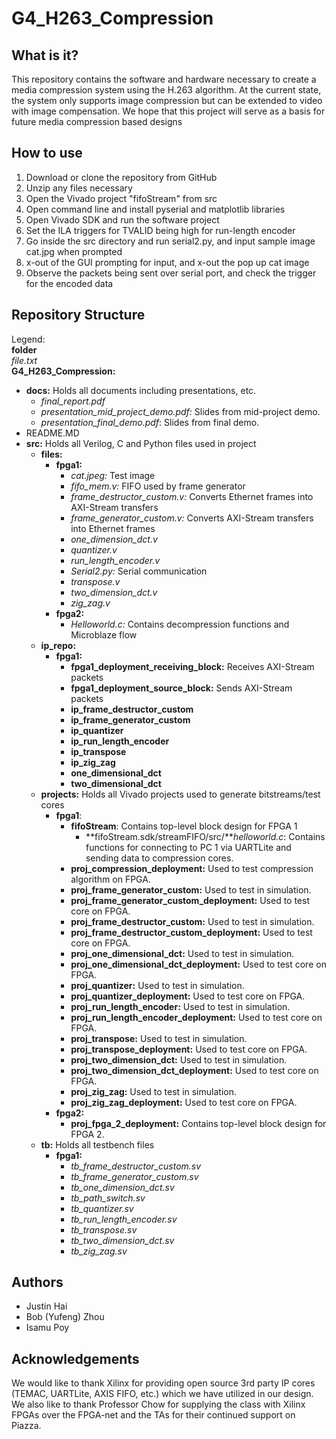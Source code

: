# G4_H263_Compression
## What is it?
This repository contains the software and hardware necessary to create a media compression system using the H.263 algorithm. At the current state, the system only supports image compression but can be extended to video with image compensation. We hope that this project will serve as a basis for future media compression based designs
## How to use
1. Download or clone the repository from GitHub
2. Unzip any files necessary
3. Open the Vivado project "fifoStream" from src
4. Open command line and install pyserial and matplotlib libraries
5. Open Vivado SDK and run the software project
6. Set the ILA triggers for TVALID being high for run-length encoder
7. Go inside the src directory and run serial2.py, and input sample image cat.jpg when prompted
8. x-out of the GUI prompting for input, and x-out the pop up cat image
9. Observe the packets being sent over serial port, and check the trigger for the encoded data

## Repository Structure
Legend:  
**folder**  
*file.txt*  
**G4_H263_Compression:**  
* **docs:** Holds all documents including presentations, etc.  
  * *final_report.pdf*
  * *presentation_mid_project_demo.pdf:* Slides from mid-project demo.
  * *presentation_final_demo.pdf*: Slides from final demo. 
* README.MD
* **src:** Holds all Verilog, C and Python files used in project
  * **files:**
    * **fpga1:**
      * *cat.jpeg:* Test image
      * *fifo_mem.v:* FIFO used by frame generator
      * *frame_destructor_custom.v:* Converts Ethernet frames into AXI-Stream transfers
      * *frame_generator_custom.v:* Converts AXI-Stream transfers into Ethernet frames
      * *one_dimension_dct.v*
      * *quantizer.v*
      * *run_length_encoder.v*
      * *Serial2.py:* Serial communication
      * *transpose.v*
      * *two_dimension_dct.v*
      * *zig_zag.v*
    * **fpga2:**
      * *Helloworld.c:* Contains decompression functions and Microblaze flow
  * **ip_repo:**
    * **fpga1:**
      * **fpga1_deployment_receiving_block:** Receives AXI-Stream packets
      * **fpga1_deployment_source_block:** Sends AXI-Stream packets
      * **ip_frame_destructor_custom**
      * **ip_frame_generator_custom**
      * **ip_quantizer**
      * **ip_run_length_encoder**
      * **ip_transpose**
      * **ip_zig_zag**
      * **one_dimensional_dct**
      * **two_dimensional_dct**
  * **projects:** Holds all Vivado projects used to generate bitstreams/test cores
    * **fpga1**:
      * **fifoStream**: Contains top-level block design for FPGA 1
        * **fifoStream.sdk/streamFIFO/src/***helloworld.c*: Contains functions for connecting to PC 1 via UARTLite and sending data to   compression cores.
      * **proj_compression_deployment:** Used to test compression algorithm on FPGA.
      * **proj_frame_generator_custom:** Used to test in simulation.
      * **proj_frame_generator_custom_deployment:** Used to test core on FPGA.
      * **proj_frame_destructor_custom:** Used to test in simulation.
      * **proj_frame_destructor_custom_deployment:** Used to test core on FPGA.
      * **proj_one_dimensional_dct:** Used to test in simulation.
      * **proj_one_dimensional_dct_deployment:** Used to test core on FPGA.
      * **proj_quantizer:** Used to test in simulation.
      * **proj_quantizer_deployment:** Used to test core on FPGA.
      * **proj_run_length_encoder:** Used to test in simulation. 
      * **proj_run_length_encoder_deployment:** Used to test core on FPGA.
      * **proj_transpose:** Used to test in simulation.
      * **proj_transpose_deployment:** Used to test core on FPGA.
      * **proj_two_dimension_dct:** Used to test in simulation.
      * **proj_two_dimension_dct_deployment:** Used to test core on FPGA.
      * **proj_zig_zag:** Used to test in simulation.
      * **proj_zig_zag_deployment:** Used to test core on FPGA.
    * **fpga2:**
      * **proj_fpga_2_deployment:** Contains top-level block design for FPGA 2. 
  * **tb:** Holds all testbench files
    * **fpga1:**
      * *tb_frame_destructor_custom.sv*
      * *tb_frame_generator_custom.sv*
      * *tb_one_dimension_dct.sv*
      * *tb_path_switch.sv*
      * *tb_quantizer.sv*
      * *tb_run_length_encoder.sv*
      * *tb_transpose.sv*
      * *tb_two_dimension_dct.sv*
      * *tb_zig_zag.sv*

## Authors
* Justin Hai
* Bob (Yufeng) Zhou
* Isamu Poy

## Acknowledgements
We would like to thank Xilinx for providing open source 3rd party IP cores (TEMAC, UARTLite, AXIS FIFO, etc.) which we have utilized in our design. We also like to thank Professor Chow for supplying the class with Xilinx FPGAs over the FPGA-net and the TAs for their continued support on Piazza.
